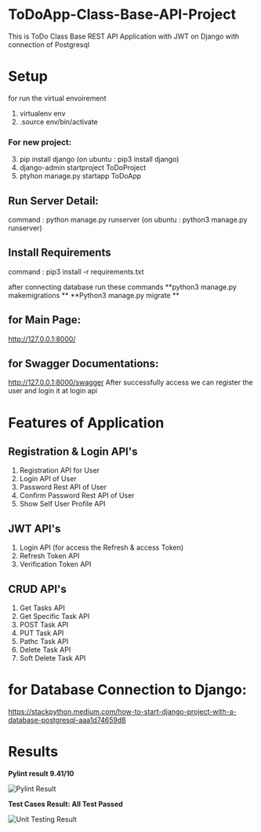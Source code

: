 # ToDoApp-Class-Base-API-Project
This is ToDo Class Base REST API Application with JWT on Django with connection of Postgresql

# Setup
for run the virtual envoirement 

1. virtualenv env
2. .source env/bin/activate

### For new project:
3. pip install django (on ubuntu : pip3 install django)
4. django-admin startproject ToDoProject
5. ptyhon manage.py startapp ToDoApp

## Run Server Detail:
 command : python manage.py runserver (on ubuntu : python3 manage.py runserver) 
 
## Install Requirements 
 command : pip3 install -r requirements.txt 
 
 after connecting database run these commands
 **python3 manage.py makemigrations **
 **Python3 manage.py migrate **
 
 ## for Main Page:
 http://127.0.0.1:8000/
 
 ## for Swagger Documentations:
 http://127.0.0.1:8000/swagger
 After successfully access we can register the user and login it at login api
 
 # Features of Application
 
 ## Registration & Login API's
 
 1. Registration API for User
 2. Login API of User
 3. Password Rest API of User
 4. Confirm Password Rest API of User
 5. Show Self User Profile API
 
  ## JWT API's 
  
 1. Login API (for access the Refresh & access Token)
 2. Refresh Token API
 3. Verification Token API
 
  ## CRUD API's 
  
 1. Get Tasks API
 2. Get Specific Task API
 3. POST Task API
 4. PUT Task API
 5. Pathc Task API
 6. Delete Task API
 7. Soft Delete Task API
 
 
 # for Database Connection to Django:
 
 https://stackpython.medium.com/how-to-start-django-project-with-a-database-postgresql-aaa1d74659d8
 
 # Results
 **Pylint result 9.41/10**
 
 ![Pylint Result](https://user-images.githubusercontent.com/93263475/143041995-17444ae7-8430-4f8a-911e-1e04044e68c3.png)
 
 **Test Cases Result: All Test Passed**
 
![Unit Testing Result](https://user-images.githubusercontent.com/93263475/143042032-13bb90b9-4a73-47e3-9e9f-dbcfa2339c89.png)

 
 
